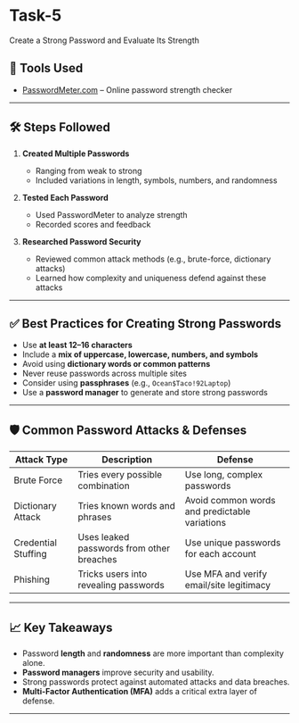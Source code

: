 # Task-5
Create a Strong Password and Evaluate Its Strength

## 🧪 Tools Used
- [PasswordMeter.com](https://passwordmeter.com) – Online password strength checker

---

## 🛠️ Steps Followed

1. **Created Multiple Passwords**
   - Ranging from weak to strong
   - Included variations in length, symbols, numbers, and randomness

2. **Tested Each Password**
   - Used PasswordMeter to analyze strength
   - Recorded scores and feedback

3. **Researched Password Security**
   - Reviewed common attack methods (e.g., brute-force, dictionary attacks)
   - Learned how complexity and uniqueness defend against these attacks

---

## ✅ Best Practices for Creating Strong Passwords

- Use **at least 12–16 characters**
- Include a **mix of uppercase, lowercase, numbers, and symbols**
- Avoid using **dictionary words or common patterns**
- Never reuse passwords across multiple sites
- Consider using **passphrases** (e.g., `Ocean$Taco!92Laptop`)
- Use a **password manager** to generate and store strong passwords

---

## 🛡️ Common Password Attacks & Defenses

| Attack Type        | Description                                     | Defense                                                  |
|--------------------|-------------------------------------------------|----------------------------------------------------------|
| Brute Force        | Tries every possible combination                | Use long, complex passwords                              |
| Dictionary Attack  | Tries known words and phrases                   | Avoid common words and predictable variations            |
| Credential Stuffing| Uses leaked passwords from other breaches       | Use unique passwords for each account                    |
| Phishing           | Tricks users into revealing passwords           | Use MFA and verify email/site legitimacy                 |

---

## 📈 Key Takeaways

- Password **length** and **randomness** are more important than complexity alone.
- **Password managers** improve security and usability.
- Strong passwords protect against automated attacks and data breaches.
- **Multi-Factor Authentication (MFA)** adds a critical extra layer of defense.

---

